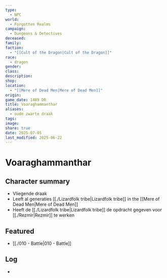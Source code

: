 ```yaml
---
type:
  - NPC
world:
  - Forgotten Realms
campaign:
  - Dungeons & Detectives
deceased: 
family: 
faction:
  - "[[Cult of the Dragon|Cult of the Dragon]]"
race:
  - dragon
gender: 
class: 
description: 
shop: 
location:
  - "[[Mere of Dead Men|Mere of Dead Men]]"
origin: 
game_date: 1489 DR
title: Voaraghammanthar
aliases:
  - oude zwarte draak
tags: 
image: 
share: true
date: 2025-07-05
last_modified: 2025-06-22
---
```

# Voaraghammanthar

## Character summary
* Vliegende draak
* Leeft al generaties [[./Lizardfolk tribe|Lizardfolk tribe]] in the [[Mere of Dead Men|Mere of Dead Men]]
* Heeft de [[./Lizardfolk tribe|Lizardfolk tribe]] de opdracht gegeven voor [[./Rezmir|Rezmir]] te werken

## Featured
- [[./010 - Battle|010 - Battle]]


## Log
* 
